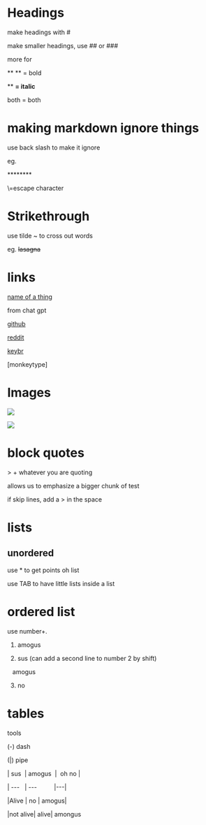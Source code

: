 # Headings

  

make headings with #

  

make smaller headings, use ## or ### 

more for

** ** = bold

** **= italic**
  
both = both


# making markdown ignore things

  

use back slash to make it ignore

eg.

  

\********

  

\\=escape character

  

# Strikethrough

  

use tilde \~ to cross out words

eg. ~~lasagna~~

  

  

# links

  

[name of a thing](https://mangakomi.io/manga/jujutsu-kaisen/chapter-235/)

  

from chat gpt

[github](https://github.com)

[reddit](https://www.reddit.com/?rdt=44233)

[keybr](https://www.keybr.com/)

[monkeytype]

  

# Images

  

![](https://e0.pxfuel.com/wallpapers/785/290/desktop-wallpaper-yuzaki-tsukasa.jpg)

  

![](https://images.alphacoders.com/117/1179068.jpg)

  

  

  

  

# block quotes

  

\> + whatever you are quoting

allows us to emphasize a bigger chunk of test

  

if skip lines, add a \> in the space

  

  

  

# lists

  

## unordered

  

use \* to get points oh list

  

use TAB to have little lists inside a list

  

  

  

# ordered list

  

use number+.

  

1. amogus

2. sus (can add a second line to number 2 by shift)

   amogus

3. no

  

  

# tables

  

tools

(-) dash

(|) pipe

  

| sus  | amogus  |  oh no |

| ---   | ---          |---|

|Alive | no | amogus|

|not alive| alive| amongus